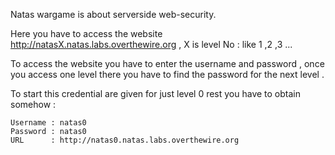  
 Natas wargame is about serverside web-security.

Here you have to access the website http://natasX.natas.labs.overthewire.org , X is level No : like 1 ,2 ,3 ...

 To access the website you have to enter the username and password , once you access one level there you have to find the password for the next level .
 
  To start this credential are given for just level 0 rest you have to obtain somehow :
  
    Username : natas0 
    Password : natas0
    URL      : http://natas0.natas.labs.overthewire.org
